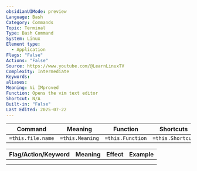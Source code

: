 ```yaml
---
obsidianUIMode: preview
Language: Bash
Category: Commands
Topic: Terminal
Type: Bash Command
System: Linux
Element type:
  - Application
Flags: "False"
Actions: "False"
Source: https://www.youtube.com/@LearnLinuxTV
Complexity: Intermediate
Keywords: 
aliases: 
Meaning: Vi IMproved
Function: Opens the vim text editor
Shortcut: N/A
Built-in: "False"
Last Edited: 2025-07-22
---
```


| Command           | Meaning         | Function         | Shortcuts        |
| ----------------- | --------------- | ---------------- | ---------------- |
| `=this.file.name` | `=this.Meaning` | `=this.Function` | `=this.Shortcut` |

| Flag/Action/Keyword | Meaning | Effect | Example |
| ------------------- | ------- | ------ | ------- |
|                     |         |        |         |
|                     |         |        |         |
